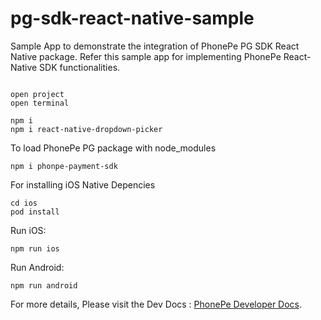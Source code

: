 # pg-sdk-react-native-sample
Sample App to demonstrate the integration of PhonePe PG SDK React Native package. Refer this sample app for implementing PhonePe React-Native SDK functionalities.

```

open project
open terminal
```
```
npm i
npm i react-native-dropdown-picker
```

To load PhonePe PG package with node_modules
```
npm i phonpe-payment-sdk
```

For installing iOS Native Depencies
```
cd ios
pod install
```


Run iOS:
```
npm run ios
```


Run Android:
```
npm run android
```

For more details, Please visit the Dev Docs : [PhonePe Developer Docs](https://github.com/PhonePe/pg-sdk-react-native-sample/).

